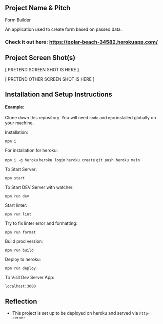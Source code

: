 ## Project Name & Pitch

Form Builder 

An application used to create form based on passed data.

### Check it out here: https://polar-beach-34582.herokuapp.com/

## Project Screen Shot(s)

[ PRETEND SCREEN SHOT IS HERE ]

[ PRETEND OTHER SCREEN SHOT IS HERE ]

## Installation and Setup Instructions

#### Example:  

Clone down this repository. You will need `node` and `npm` installed globally on your machine.  

Installation:

`npm i`

For installation for heroku:

`npm i -g heroku`
`heroku login` 
`heroku create`
`git push heroku main`

To Start Server:

`npm start`

To Start DEV Server with watcher:

`npm run dev`

Start linter:

`npm run lint`

Try to fix linter error and formatting:

`npm run format`

Build prod version:

`npm run build`

Deploy to heroku:

`npm run deploy`

To Visit Dev Server App:

`localhost:3000`  

## Reflection

  - This project is set up to be deployed on heroku and served via `http-server`
